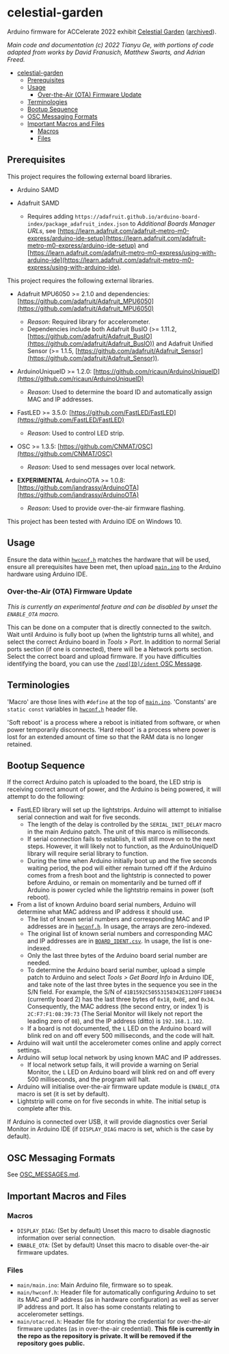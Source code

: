 # celestial-garden

Arduino firmware for ACCelerate 2022 exhibit [Celestial Garden](https://acceleratefestival.com/exhibits/celestial-garden/) ([archived](https://web.archive.org/web/20220327211602/https://acceleratefestival.com/exhibits/celestial-garden/)).

_Main code and documentation (c) 2022 Tianyu Ge, with portions of code adapted from works by David Franusich, Matthew Swarts, and Adrian Freed._

- [celestial-garden](#celestial-garden)
  - [Prerequisites](#prerequisites)
  - [Usage](#usage)
    - [Over-the-Air (OTA) Firmware Update](#over-the-air-ota-firmware-update)
  - [Terminologies](#terminologies)
  - [Bootup Sequence](#bootup-sequence)
  - [OSC Messaging Formats](#osc-messaging-formats)
  - [Important Macros and Files](#important-macros-and-files)
    - [Macros](#macros)
    - [Files](#files)

## Prerequisites

This project requires the following external board libraries.

- Arduino SAMD

- Adafruit SAMD
  - Requires adding `https://adafruit.github.io/arduino-board-index/package_adafruit_index.json` to _Additional Boards Manager URLs_, see [https://learn.adafruit.com/adafruit-metro-m0-express/arduino-ide-setup](https://learn.adafruit.com/adafruit-metro-m0-express/arduino-ide-setup) and [https://learn.adafruit.com/adafruit-metro-m0-express/using-with-arduino-ide](https://learn.adafruit.com/adafruit-metro-m0-express/using-with-arduino-ide).

This project requires the following external libraries.

- Adafruit MPU6050 >= 2.1.0 and dependencies: [https://github.com/adafruit/Adafruit_MPU6050](https://github.com/adafruit/Adafruit_MPU6050)

  - _Reason_: Required library for accelerometer.
  - Dependencies include both Adafruit BusIO (>= 1.11.2, [https://github.com/adafruit/Adafruit_BusIO](https://github.com/adafruit/Adafruit_BusIO)) and Adafruit Unified Sensor (>= 1.1.5, [https://github.com/adafruit/Adafruit_Sensor](https://github.com/adafruit/Adafruit_Sensor)).

- ArduinoUniqueID >= 1.2.0: [https://github.com/ricaun/ArduinoUniqueID](https://github.com/ricaun/ArduinoUniqueID)

  - _Reason_: Used to determine the board ID and automatically assign MAC and IP addresses.

- FastLED >= 3.5.0: [https://github.com/FastLED/FastLED](https://github.com/FastLED/FastLED)

  - _Reason_: Used to control LED strip.

- OSC >= 1.3.5: [https://github.com/CNMAT/OSC](https://github.com/CNMAT/OSC)

  - _Reason_: Used to send messages over local network.

- **EXPERIMENTAL** ArduinoOTA >= 1.0.8: [https://github.com/jandrassy/ArduinoOTA](https://github.com/jandrassy/ArduinoOTA)
  - _Reason_: Used to provide over-the-air firmware flashing.

This project has been tested with Arduino IDE on Windows 10.

## Usage

Ensure the data within [`hwconf.h`](main/hwconf.h) matches the hardware that will be used, ensure all prerequisites have been met, then upload [`main.ino`](main/main.ino) to the Arduino hardware using Arduino IDE.

### Over-the-Air (OTA) Firmware Update

_This is currently an experimental feature and can be disabled by unset the `ENABLE_OTA` macro._

This can be done on a computer that is directly connected to the switch. Wait until Arduino is fully boot up (when the lightstrip turns all white), and select the correct Arduino board in _Tools > Port_. In addition to normal Serial ports section (if one is connected), there will be a Network ports section. Select the correct board and upload firmware. If you have difficulties identifying the board, you can use the [`/pod[ID]/ident` OSC Message](OSC_MESSAGES.md#r-ident).

## Terminologies

'Macro' are those lines with `#define` at the top of [`main.ino`](main/main.ino). 'Constants' are `static const` variables in [`hwconf.h`](main/hwconf.h) header file.

'Soft reboot' is a process where a reboot is initiated from software, or when power temporarily disconnects. 'Hard reboot' is a process where power is lost for an extended amount of time so that the RAM data is no longer retained.

## Bootup Sequence

If the correct Arduino patch is uploaded to the board, the LED strip is receiving correct amount of power, and the Arduino is being powered, it will attempt to do the following:

- FastLED library will set up the lightstrips. Arduino will attempt to initialise serial connection and wait for five seconds.
  - The length of the delay is controlled by the `SERIAL_INIT_DELAY` macro in the main Arduino patch. The unit of this marco is milliseconds.
  - If serial connection fails to establish, it will still move on to the next steps. However, it will likely not to function, as the ArduinoUniqueID library will require serial library to function.
  - During the time when Arduino initially boot up and the five seconds waiting period, the pod will either remain turned off if the Arduino comes from a fresh boot and the lightstrip is connected to power before Arduino, or remain on momentarily and be turned off if Arduino is power cycled while the lightstrip remains in power (soft reboot).
- From a list of known Arduino board serial numbers, Arduino will determine what MAC address and IP address it should use.
  - The list of known serial numbers and corresponding MAC and IP addresses are in [`hwconf.h`](main/hwconf.h). In usage, the arrays are zero-indexed.
  - The original list of known serial numbers and corresponding MAC and IP addresses are in [`BOARD_IDENT.csv`](BOARD_IDENT.csv). In usage, the list is one-indexed.
  - Only the last three bytes of the Arduino board serial number are needed.
  - To determine the Arduino board serial number, upload a simple patch to Arduino and select _Tools > Get Board Info_ in Arduino IDE, and take note of the last three bytes in the sequence you see in the S/N field. For example, the S/N of `41B1592C50553158342E3120FF180E34` (currently board 2) has the last three bytes of `0x18`, `0x0E`, and `0x34`. Consequently, the MAC address (the second entry, or index 1) is `2C:F7:F1:08:39:73` (The Serial Monitor will likely not report the leading zero of `08`), and the IP address (ditto) is `192.168.1.102`.
  - If a board is not documented, the `L` LED on the Arduino board will blink red on and off every 500 milliseconds, and the code will halt.
- Arduino will wait until the accelerometer comes online and apply correct settings.
- Arduino will setup local network by using known MAC and IP addresses.
  - If local network setup fails, it will provide a warning on Serial Monitor, the `L` LED on Arduino board will blink red on and off every 500 milliseconds, and the program will halt.
- Arduino will initialise over-the-air firmware update module is `ENABLE_OTA` macro is set (it is set by default).
- Lightstrip will come on for five seconds in white. The initial setup is complete after this.

If Arduino is connected over USB, it will provide diagnostics over Serial Monitor in Arduino IDE (if `DISPLAY_DIAG` macro is set, which is the case by default).

## OSC Messaging Formats

See [OSC_MESSAGES.md](OSC_MESSAGES.md).

## Important Macros and Files

### Macros

- `DISPLAY_DIAG`: (Set by default) Unset this macro to disable diagnostic information over serial connection.
- `ENABLE_OTA`: (Set by default) Unset this macro to disable over-the-air firmware updates.

### Files

- `main/main.ino`: Main Arduino file, firmware so to speak.
- `main/hwconf.h`: Header file for automatically configuring Arduino to set its MAC and IP address (as in hardware configuration) as well as server IP address and port. It also has some constants relating to accelerometer settings.
- `main/otacred.h`: Header file for storing the credential for over-the-air firmware updates (as in over-the-air credential). **This file is currently in the repo as the repository is private. It will be removed if the repository goes public.**
